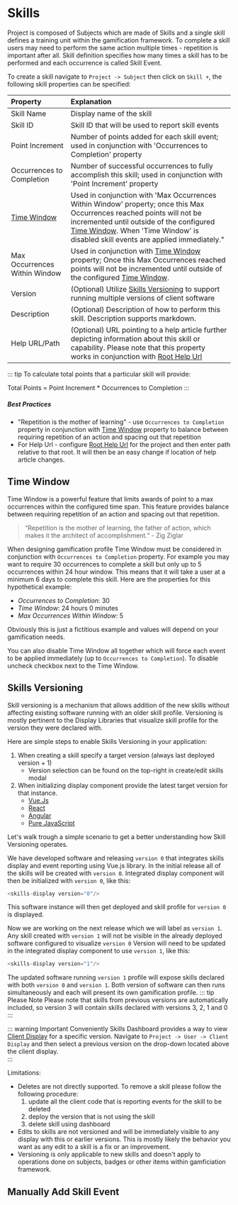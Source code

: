 # Skills

Project is composed of Subjects which are made of Skills and a single skill defines a training unit within the gamification framework. 
To complete a skill users may need to perform the same action multiple times - repetition is important after all. Skill definition specifies
how many times a skill has to be performed and each occurrence is called Skill Event.   

To create a skill navigate to ``Project -> Subject`` then click on ``Skill +``, the following skill properties can be specified:

| Property | Explanation | 
|:------- |:----------- | 
| Skill Name | Display name of the skill |
| Skill ID | Skill ID that will be used to report skill events |
| Point Increment | Number of points added for each skill event; used in conjunction with 'Occurrences to Completion' property | 
| Occurrences to Completion | Number of successful occurrences to fully accomplish this skill; used in conjunction with 'Point Increment' property |
| [Time Window](/dashboard/user-guide/skills.html#time-window) | Used in conjunction with 'Max Occurrences Within Window' property; once this Max Occurrences reached points will not be incremented until outside of the configured [Time Window](/dashboard/user-guide/skills.html#time-window). When 'Time Window' is disabled skill events are applied immediately."
| Max Occurrences Within Window | Used in conjunction with [Time Window](/dashboard/user-guide/skills.html#time-window) property; Once this Max Occurrences reached points will not be incremented until outside of the configured [Time Window](/dashboard/user-guide/skills.html#time-window). |    
| Version | (Optional) Utilize [Skills Versioning](/dashboard/user-guide/skills.html#skills-versioning) to support running multiple versions of client software |
| Description | (Optional) Description of how to perform this skill. Description supports markdown. 
| Help URL/Path | (Optional) URL pointing to a help article further depicting information about this skill or capability. Please note that this property works in conjunction with [Root Help Url](/dashboard/user-guide/projects.html#setting-root-help-url) | 

::: tip
To calculate total points that a particular skill will provide:

Total Points = Point Increment * Occurrences to Completion
:::

##### Best Practices

- "Repetition is the mother of learning" - use ``Occurrences to Completion`` property in conjunction with [Time Window](/dashboard/user-guide/skills.html#time-window) property to balance between requiring repetition of an action and spacing out that repetition 
- For Help Url - configure [Root Help Url](/dashboard/user-guide/projects.html#setting-root-help-url) for the project and then enter path relative to that root. It will then be an easy change if location of help article changes.   

## Time Window

Time Window is a powerful feature that limits awards of point to a max occurrences within the configured time span. 
This feature provides balance between requiring repetition of an action and spacing out that repetition. 

> “Repetition is the mother of learning, the father of action, which makes it the architect of accomplishment.” - Zig Ziglar  


When designing gamification profile Time Window must be considered in conjunction with ``Occurrences to Completion`` property. 
For example you may want to require 30 occurrences to complete a skill but only up to 5 occurrences within 24 hour window. 
This means that it will take a user at a minimum 6 days to complete this skill. Here are the properties for this hypothetical example:
-  *Occurrences to Completion*: 30
-  *Time Window*: 24 hours 0 minutes
-  *Max Occurrences Within Window*: 5

Obviously this is just a fictitious example and values will depend on your gamification needs.  

You can also disable Time Window all together which will force each event to be applied immediately (up to ``Occurrences to Completion``). To disable uncheck checkbox next to the Time Window.   

## Skills Versioning

Skill versioning is a mechanism that allows addition of the new skills without affecting existing software running with an older skill profile.
Versioning is mostly pertinent to the Display Libraries that visualize skill profile for the version they were declared with. 

Here are simple steps to enable Skills Versioning in your application:
1. When creating a skill specify a target version (always last deployed version + 1)
   - Version selection can be found on the top-right in create/edit skills modal
1. When initializing display component provide the latest target version for that instance. 
   - [Vue.Js](/skills-client/#vue-js)  
   - [React](/skills-client/#react)
   - [Angular](/skills-client/#angular)
   - [Pure JavaScript](/skills-client/#pure-javascript)


Let's walk trough a simple scenario to get a better understanding how Skill Versioning operates. 

We have developed software and releasing ``version 0`` that integrates skills display and event reporting using Vue.js library. 
In the initial release all of the skills will be created with ``version 0``. Integrated display component will then be initialized with ``version 0``,
like this:
``` js
<skills-display version="0"/>
```
This software instance will then get deployed and skill profile for ``version 0`` is displayed. 

Now we are working on the next release which we will label as ``version 1``. 
Any skill created with ``version 1`` will not be visible in the already deployed software configured to visualize ``version 0``
Version will need to be updated in the integrated display component to use ``version 1``, like this:
 ``` js
 <skills-display version="1"/>
 ```
The updated software running ``version 1`` profile will expose skills declared with both ``version 0`` and ``version 1``.
Both version of software can then runs simultaneously and each will present its own gamification profile. 
::: tip Please Note
Please note that skills from previous versions are automatically included, so version 3 will contain skills declared with versions 3, 2, 1 and 0  
:::   

::: warning Important
Conveniently Skills Dashboard provides a way to view [Client Display](/dashboard/user-guide/users.html#client-display) for a specific version. 
Navigate to ``Project -> User -> Client Display`` and then select a previous version on the drop-down located above the client display.  
:::

Limitations: 
- Deletes are not directly supported. To remove a skill please follow the following procedure:
  1. update all the client code that is reporting events for the skill to be deleted
  1. deploy the version that is not using the skill
  1. delete skill using dashboard
- Edits to skills are not versioned and will be immediately visible to any display with this or earlier versions. This is mostly likely the behavior you want as any edit to a skill is a fix or an improvement.
- Versioning is only applicable to new skills and doesn't apply to operations done on subjects, badges or other items within gamficiation framework.  
  
     
## Manually Add Skill Event
